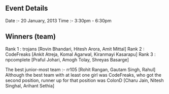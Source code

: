 Event Details
-------------
Date :- 20 January, 2013
Time :- 3:30pm - 6:30pm


Winners (team)
-------

Rank 1 : trojans [Rovin Bhandari, Hitesh Arora, Amit Mittal]
Rank 2 : CodeFreaks [Ankit Atreja, Komal Agarwal, Kiranmayi Kasarapu]
Rank 3 : npcomplete [Praful Johari, Amogh Tolay, Shreyas Basarge]

The best junior-most team :- rr105 [Rohit Rangan, Gautam Singh, Rahul]
Although the best team with at least one girl was CodeFreaks, who got the second position, runner up for that position was ColonD [Charu Jain, Nitesh Singhal, Arihant Sethia]

